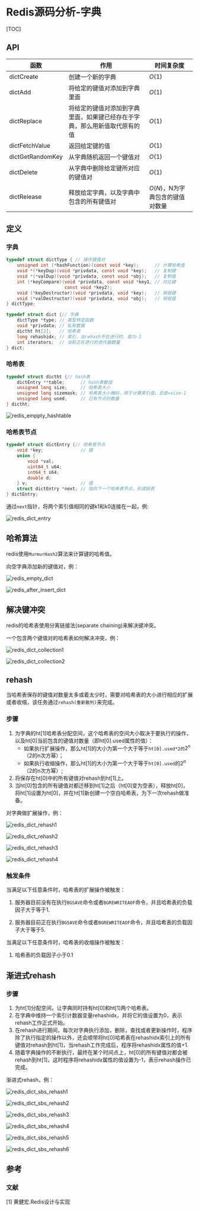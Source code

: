 # Redis源码分析-字典

[TOC]

## API

| 函数             | 作用                                                         | 时间复杂度                      |
| ---------------- | ------------------------------------------------------------ | ------------------------------- |
| dictCreate       | 创建一个新的字典                                             | $O(1)$                          |
| dictAdd          | 将给定的键值对添加到字典里面                                 | $O(1)$                          |
| dictReplace      | 将给定的键值对添加到字典里面，如果键已经存在于字典，那么用新值取代原有的值 | $O(1)$                          |
| dictFetchValue   | 返回给定键的值                                               | $O(1)$                          |
| dictGetRandomKey | 从字典随机返回一个键值对                                     | $O(1)$                          |
| dictDelete       | 从字典中删除给定键所对应的键值对                             | $O(1)$                          |
| dictRelease      | 释放给定字典，以及字典中包含的所有键值对                     | $O(N)$，N为字典包含的键值对数量 |



## 定义

### 字典

```c
typedef struct dictType { // 操作键值对
    unsigned int (*hashFunction)(const void *key);      // 计算哈希值
    void *(*keyDup)(void *privdata, const void *key);   // 复制键
    void *(*valDup)(void *privdata, const void *obj);   // 复制值
    int (*keyCompare)(void *privdata, const void *key1, // 对比键
                      const void *key2);
    void (*keyDestructor)(void *privdata, void *key);   // 销毁键
    void (*valDestructor)(void *privdata, void *obj);   // 销毁值
} dictType;

typedef struct dict {// 字典 
    dictType *type; // 类型特定函数
    void *privdata; // 私有数据
    dictht ht[2];   // 哈希表
    long rehashidx; // 索引，当rehash不在进行时，值为-1
    int iterators;  // 当前正在进行的迭代器数量
} dict;
```

### 哈希表

```c
typedef struct dictht {// hash表
    dictEntry **table;      // hash表数组
    unsigned long size;     // 哈希表大小
    unsigned long sizemask; // 哈希表大小掩码，用于计算索引值，总是=size-1
    unsigned long used;     // 已有节点的数量
} dictht;
```

![redis_emppty_hashtable](res/redis_emppty_hashtable.png)

### 哈希表节点

```c
typedef struct dictEntry {// 哈希表节点
    void *key;              // 键
    union {                 
        void *val;
        uint64_t u64;
        int64_t s64;
        double d;
    } v;                    // 值
    struct dictEntry *next; // 指向下一个哈希表节点，形成链表
} dictEntry;
```

通过`next`指针，将两个索引值相同的键k1和k0连接在一起，例:

![redis_dict_entry](res/redis_dict_entry.png)



## 哈希算法

redis使用`MurmurHash2`算法来计算键的哈希值。

向空字典添加新的键值对，例：

![redis_empty_dict](res/redis_empty_dict.png)

![redis_after_insert_dict](res/redis_after_insert_dict.png)



## 解决键冲突

redis的哈希表使用分离链接法(separate chaining)来解决键冲突。

一个包含两个键值对的哈希表如何解决冲突，例：

![redis_dict_collection1](res/redis_dict_collection1.png)

![redis_dict_collection2](res/redis_dict_collection2.png)



## rehash

当哈希表保存的键值对数量太多或着太少时，需要对哈希表的大小进行相应的扩展或者收缩，该任务通过`rehash(重新散列)`来完成。

### 步骤

1. 为字典的ht[1]哈希表分配空间，这个哈希表的空间大小取决于要执行的操作，以及ht[0]当前包含的键值对数量（即ht[0].used属性的值）：
   - 如果执行扩展操作，那么ht[1]的大小为第一个大于等于`ht[0].used*2的`$2^n$（2的n次方幂）；
   - 如果执行收缩操作，那么ht[1]的大小为第一个大于等于`ht[0].used`的$2^n$（2的n次方幂）;
2. 将保存在ht[0]中的所有键值对rehash到ht[1]上。
3. 当ht[0]包含的所有键值对都迁移到ht[1]之后（ht[0]变为空表），释放ht[0]，将ht[1]设置为ht[0]，并在ht[1]新创建一个空白哈希表，为下一次rehash做准备。

对字典做扩展操作，例：

![redis_dict_rehash1](res/redis_dict_rehash1.png)

![redis_dict_rehash2](res/redis_dict_rehash2.png)

![redis_dict_rehash3](res/redis_dict_rehash3.png)

![redis_dict_rehash4](res/redis_dict_rehash4.png)

### 触发条件

当满足以下任意条件时，哈希表的扩展操作被触发：

1. 服务器目前没有在执行`BGSAVE`命令或者`BGREWRITEAOF`命令，并且哈希表的负载因子大于等于1.

2. 服务器目前正在执行`BGSAVE`命令或者`BGREWRITEAOF`命令，并且哈希表的负载因子大于等于5.

当满足以下任意条件时，哈希表的收缩操作被触发：

1. 哈希表的负载因子小于0.1



## 渐进式rehash

### 步骤

1. 为ht[1]分配空间，让字典同时持有ht[0]和ht[1]两个哈希表。
2. 在字典中维持一个索引计数器变量rehashidx，并将它的值设置为0，表示rehash工作正式开始。
3. 在rehash进行期间，每次对字典执行添加，删除，查找或者更新操作时，程序除了执行指定的操作以外，还会顺带将ht[0]哈希表在rehashidx索引上的所有键值对rehash到ht[1]，当rehash工作完成后，程序将rehashidx属性的值+1.
4. 随着字典操作的不断执行，最终在某个时间点上，ht[0]的所有键值对都会被rehash到ht[1]，这时程序将rehashidx属性的值设置为-1，表示rehash操作已完成。

渐进式rehash，例：

![redis_dict_sbs_rehash1](res/redis_dict_sbs_rehash1.png)

![redis_dict_sbs_rehash2](res/redis_dict_sbs_rehash2.png)

![redis_dict_sbs_rehash3](res/redis_dict_sbs_rehash3.png)

![redis_dict_sbs_rehash4](res/redis_dict_sbs_rehash4.png)

![redis_dict_sbs_rehash5](res/redis_dict_sbs_rehash5.png)

![redis_dict_sbs_rehash6](res/redis_dict_sbs_rehash6.png)



## 参考

### 文献

[1] 黄健宏.Redis设计与实现
